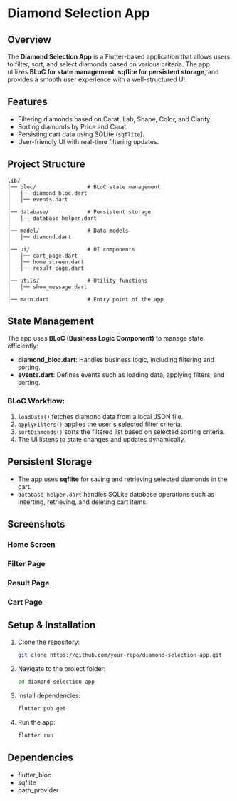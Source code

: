 # Diamond Selection App

## Overview

The **Diamond Selection App** is a Flutter-based application that allows users to filter, sort, and select diamonds based on various criteria. The app utilizes **BLoC for state management**, **sqflite for persistent storage**, and provides a smooth user experience with a well-structured UI.

## Features

- Filtering diamonds based on Carat, Lab, Shape, Color, and Clarity.
- Sorting diamonds by Price and Carat.
- Persisting cart data using SQLite (`sqflite`).
- User-friendly UI with real-time filtering updates.

## Project Structure

```
lib/
│── bloc/                # BLoC state management
│   │── diamond_bloc.dart
│   │── events.dart
│
│── database/            # Persistent storage
│   │── database_helper.dart
│
│── model/               # Data models
│   │── diamond.dart
│
│── ui/                  # UI components
│   │── cart_page.dart
│   │── home_screen.dart
│   │── result_page.dart
│
│── utils/               # Utility functions
│   │── show_message.dart
│
│── main.dart            # Entry point of the app
```

## State Management

The app uses **BLoC (Business Logic Component)** to manage state efficiently:

- **diamond\_bloc.dart**: Handles business logic, including filtering and sorting.
- **events.dart**: Defines events such as loading data, applying filters, and sorting.

### BLoC Workflow:

1. `loadData()` fetches diamond data from a local JSON file.
2. `applyFilters()` applies the user's selected filter criteria.
3. `sortDiamonds()` sorts the filtered list based on selected sorting criteria.
4. The UI listens to state changes and updates dynamically.

## Persistent Storage

- The app uses **sqflite** for saving and retrieving selected diamonds in the cart.
- `database_helper.dart` handles SQLite database operations such as inserting, retrieving, and deleting cart items.

## Screenshots

### Home Screen



### Filter Page



### Result Page



### Cart Page



## Setup & Installation

1. Clone the repository:
   ```sh
   git clone https://github.com/your-repo/diamond-selection-app.git
   ```
2. Navigate to the project folder:
   ```sh
   cd diamond-selection-app
   ```
3. Install dependencies:
   ```sh
   flutter pub get
   ```
4. Run the app:
   ```sh
   flutter run
   ```

## Dependencies

- flutter\_bloc
- sqflite
- path\_provider

